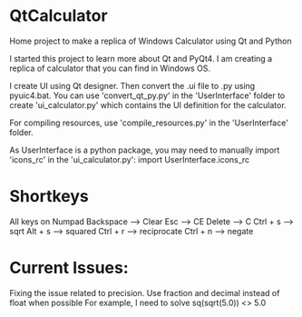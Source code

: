 # QtCalculator
Home project to make a replica of Windows Calculator using Qt and Python

I started this project to learn more about Qt and PyQt4. 
I am creating a replica of calculator that you can find in Windows OS. 

I create UI using Qt designer. Then convert the .ui file to .py using pyuic4.bat. You can use 'convert_qt_py.py' in the 'UserInterface' folder to create 'ui_calculator.py' which contains the UI definition for the calculator. 

For compiling resources, use 'compile_resources.py' in the 'UserInterface' folder.

As UserInterface is a python package, you may need to manually import 'icons_rc' in the 'ui_calculator.py': import UserInterface.icons_rc

# Shortkeys
All keys on Numpad
Backspace --> Clear
Esc --> CE
Delete --> C
Ctrl + s --> sqrt
Alt + s --> squared
Ctrl + r --> reciprocate
Ctrl + n --> negate



# Current Issues:
Fixing the issue related to precision. Use fraction and decimal instead of float when possible
For example, I need to solve sq(sqrt(5.0)) <> 5.0



